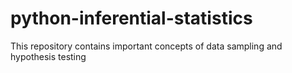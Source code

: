# python-inferential-statistics
This repository contains important concepts of data sampling and hypothesis testing
